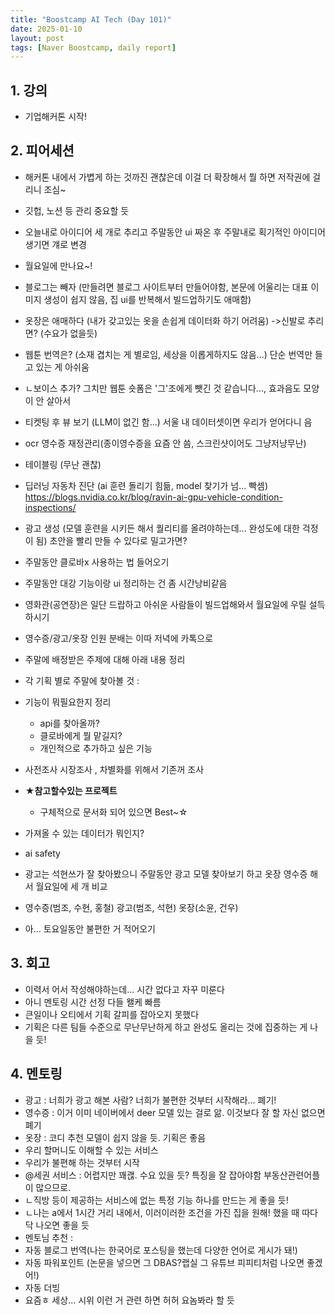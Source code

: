 ```yaml
---
title: "Boostcamp AI Tech (Day 101)"
date: 2025-01-10
layout: post
tags: [Naver Boostcamp, daily report]
---
```

## 1. 강의
- 기업해커톤 시작!

## 2. 피어세션
- 해커톤 내에서 가볍게 하는 것까진 괜찮은데 이걸 더 확장해서 뭘 하면 저작권에 걸리니 조심~
- 깃헙, 노션 등 관리 중요할 듯
- 오늘내로 아이디어 세 개로 추리고 주말동안 ui 짜온 후 주말내로 획기적인 아이디어 생기면 걔로 변경
- 월요일에 만나요~!
- 블로그는 빼자 (만들려면 블로그 사이트부터 만들어야함, 본문에 어울리는 대표 이미지 생성이 쉽지 않음, 집 ui를 반복해서 빌드업하기도 애매함)
- 옷장은 애매하다 (내가 갖고있는 옷을 손쉽게 데이터화 하기 어려움) ->신발로 추리면? (수요가 없을듯)
- 웹툰 번역은? (소재 겹치는 게 별로임, 세상을 이롭게하지도 않음...) 단순 번역만 들고 있는 게 아쉬움
- ㄴ보이스 추가? 그치만 웹툰 숏폼은 '그'조에게 뺏긴 것 같습니다..., 효과음도 모양이 안 살아서
- 티켓팅 후 뷰 보기 (LLM이 없긴 함...) 서울 내 데이터셋이면 우리가 얻어다니 음
- ocr 영수증 재정관리(종이영수증을 요즘 안 씀, 스크린샷이어도 그냥저냥무난)
- 테이블링 (무난 괜찮)
- 딥러닝 자동차 진단 (ai 훈련 돌리기 힘듦, model 찾기가 넘... 빡셈) https://blogs.nvidia.co.kr/blog/ravin-ai-gpu-vehicle-condition-inspections/
- 광고 생성 (모델 훈련을 시키든 해서 퀄리티를 올려야하는데... 완성도에 대한 걱정이 됨) 초안을 빨리 만들 수 있다로 밀고가면?
- 주말동안 클로바x 사용하는 법 들어오기
- 주말동안 대강 기능이랑 ui 정리하는 건 좀 시간낭비같음
- 영화관(공연장)은 일단 드랍하고 아쉬운 사람들이 빌드업해와서 월요일에 우릴 설득하시기
- 영수증/광고/옷장 인원 분배는 이따 저녁에 카톡으로
- 주말에 배정받은 주제에 대해 아래 내용 정리
- 각 기획 별로 주말에 찾아볼 것 :
- 기능이 뭐필요한지 정리
    - api를 찾아올까?
    - 클로바에게 뭘 맡길지?
    - 개인적으로 추가하고 싶은 기능
- 사전조사 시장조사 , 차별화를 위해서 기존꺼 조사
- **★참고할수있는 프로젝트**
    - 구체적으로 문서화 되어 있으면 Best~☆
- 가져올 수 있는 데이터가 뭐인지?
- ai safety

- 광고는 석현쓰가 잘 찾아봤으니 주말동안 광고 모델 찾아보기 하고 옷장 영수증 해서 월요일에 세 개 비교
- 영수증(범조, 수현, 홍철) 광고(범조, 석현) 옷장(소윤, 건우)
- 아... 토요일동안 불편한 거 적어오기

## 3. 회고
- 이력서 어서 작성해야하는데... 시간 없다고 자꾸 미룬다
- 아니 멘토링 시간 선정 다들 왤케 빠름
- 큰일이나 오티에서 기획 갈피를 잡아오지 못했다
- 기획은 다른 팀들 수준으로 무난무난하게 하고 완성도 올리는 것에 집중하는 게 나을 듯!

## 4. 멘토링
- 광고 : 너희가 광고 해본 사람? 너희가 불편한 것부터 시작해라... 폐기!
- 영수증 : 이거 이미 네이버에서 deer 모델 있는 걸로 앎. 이것보다 잘 할 자신 없으면 폐기
- 옷장 : 코디 추천 모델이 쉽지 않을 듯. 기획은 좋음
- 우리 할머니도 이해할 수 있는 서비스
- 우리가 불편해 하는 것부터 시작
- @세권 서비스 : 어렵지만 꽤괞. 수요 있을 듯? 특징을 잘 잡아야함 부동산관련어플이 많으므로.
- ㄴ직방 등이 제공하는 서비스에 없는 특정 기능 하나를 만드는 게 좋을 듯!
- ㄴ나는 a에서 1시간 거리 내에서, 이러이러한 조건을 가진 집을 원해! 했을 때 따다닥 나오면 좋을 듯
- 멘토님 추천 :
- 자동 블로그 번역(나는 한국어로 포스팅을 했는데 다양한 언어로 게시가 돼!)
- 자동 파워포인트 (논문을 넣으면 그 DBAS?랩실 그 유튜브 피피티처럼 나오면 좋겠어!)
- 자동 더빙
- 요즘ㅎ 세상... 시위 이런 거 관련 하면 허허 요놈봐라 할 듯
